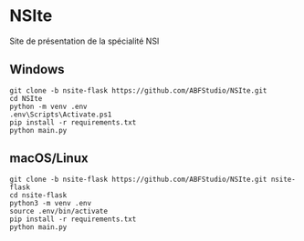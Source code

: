 # NSIte
Site de présentation de la spécialité NSI

## Windows
```
git clone -b nsite-flask https://github.com/ABFStudio/NSIte.git
cd NSIte
python -m venv .env
.env\Scripts\Activate.ps1
pip install -r requirements.txt
python main.py
```

## macOS/Linux
```
git clone -b nsite-flask https://github.com/ABFStudio/NSIte.git nsite-flask
cd nsite-flask
python3 -m venv .env
source .env/bin/activate
pip install -r requirements.txt
python main.py
```